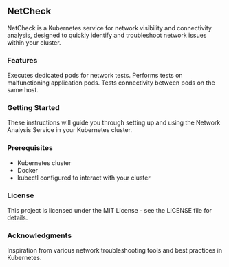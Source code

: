 ## NetCheck

NetCheck is a Kubernetes service for network visibility and connectivity analysis, designed to quickly identify and troubleshoot network issues within your cluster.

### Features

Executes dedicated pods for network tests.
Performs tests on malfunctioning application pods.
Tests connectivity between pods on the same host.

### Getting Started

These instructions will guide you through setting up and using the Network Analysis Service in your Kubernetes cluster.

### Prerequisites

- Kubernetes cluster
- Docker
- kubectl configured to interact with your cluster

### License

This project is licensed under the MIT License - see the LICENSE file for details.

### Acknowledgments

Inspiration from various network troubleshooting tools and best practices in Kubernetes.
